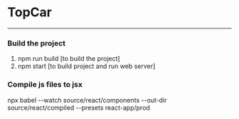 # TopCar


---

### Build the project

1. npm run build [to build the project]
2. npm start [to build project and run web server]


### Compile js files to jsx

npx babel --watch source/react/components --out-dir source/react/compiled  --presets react-app/prod
